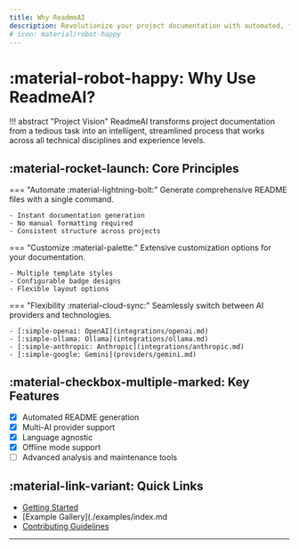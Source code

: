```yaml
---
title: Why ReadmeAI
description: Revolutionize your project documentation with automated, flexible, and intelligent README generation
# icon: material/robot-happy
---
```


# :material-robot-happy: Why Use ReadmeAI?

<!-- {{ video https://github.com/user-attachments/assets/e1198922-5233-4a44-a5a8-15fa1cc4e2d7 }} -->

!!! abstract "Project Vision"
    ReadmeAI transforms project documentation from a tedious task into an intelligent, streamlined process that works across all technical disciplines and experience levels.

## :material-rocket-launch: Core Principles

=== "Automate :material-lightning-bolt:"
    Generate comprehensive README files with a single command.

    - Instant documentation generation
    - No manual formatting required
    - Consistent structure across projects

=== "Customize :material-palette:"
    Extensive customization options for your documentation.

    - Multiple template styles
    - Configurable badge designs
    - Flexible layout options

=== "Flexibility :material-cloud-sync:"
    Seamlessly switch between AI providers and technologies.

    - [:simple-openai: OpenAI](integrations/openai.md)
    - [:simple-ollama: Ollama](integrations/ollama.md)
    - [:simple-anthropic: Anthropic](integrations/anthropic.md)
    - [:simple-google: Gemini](providers/gemini.md)

## :material-checkbox-multiple-marked: Key Features

- [x] Automated README generation
- [x] Multi-AI provider support
- [x] Language agnostic
- [x] Offline mode support
- [ ] Advanced analysis and maintenance tools

<!--
## :material-chart-box: Comparative Advantages

| Feature | ReadmeAI | Traditional Methods |
|---------|----------|---------------------|
| Generation Speed | :material-lightning-bolt: Instant | :material-turtle: Manual |
| Consistency | :material-check-all: High | :material-close: Variable |
| Customization | :material-tune: Extensive | :material-pencil: Limited |
| Multi-Language Support | :material-translate: Comprehensive | :material-language-html5: Restricted |
-->

## :material-link-variant: Quick Links

- [Getting Started](getting-started/prerequisites.md)
- [Example Gallery](./examples/index.md
- [Contributing Guidelines](./community/contributing.md)

---
